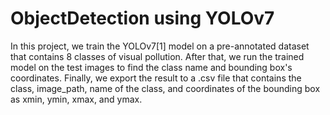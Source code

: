 # ObjectDetection using YOLOv7
In this project, we train the YOLOv7[1] model on a pre-annotated dataset that contains 8 classes of visual pollution. After that, we run the trained model on the test images to find the class name and bounding box's coordinates. Finally, we export the result to a .csv file that contains the class, image_path, name of the class, and coordinates of the bounding box as xmin, ymin, xmax, and ymax.
